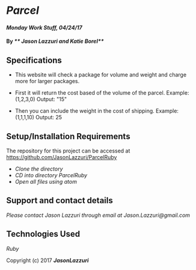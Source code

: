 # _Parcel_

#### _Monday Work Stuff, 04/24/17_

#### By _** Jason Lazzuri and Katie Borel**_

## Specifications

* This website will check a package for volume and weight and charge more for larger packages.

* First it will return the cost based of the volume of the parcel.
  Example: (1,2,3,0)
  Output: "15"

* Then you can include the weight in the cost of shipping.
 Example: (1,1,1,10)
 Output: 25


## Setup/Installation Requirements

The repository for this project can be accessed at https://github.com/JasonLazzuri/ParcelRuby

* _Clone the directory_
* _CD into directory ParcelRuby_
* _Open all files using atom_

## Support and contact details

_Please contact Jason Lazzuri through email at Jason.Lazzuri@gmail.com_

## Technologies Used

_Ruby_


Copyright (c) 2017 **_JasonLazzuri_**

